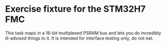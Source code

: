 # Exercise fixture for the STM32H7 FMC

This task maps in a 16-bit multiplexed PSRAM bus and lets you do incredibly
ill-advised things to it. It is intended for interface testing only, do not eat.
